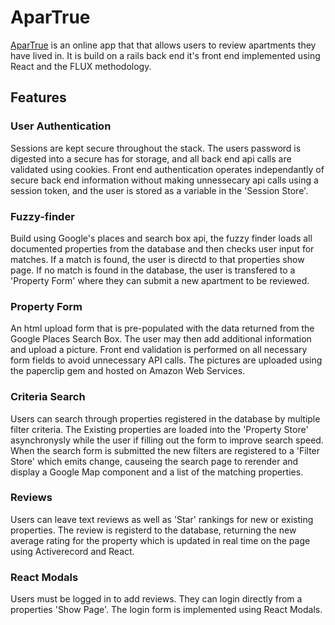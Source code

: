 # AparTrue
[AparTrue](aparture.heroku.com) is an online app that that allows users to review apartments they have lived in.  It is build on a rails back end it's front end implemented using React and the FLUX methodology.

## Features
### User Authentication
Sessions are kept secure throughout the stack.  The users password is digested into a secure has for storage, and all back end api calls are validated using cookies.  Front end authentication operates independantly of secure back end information without making unnessecary api calls using a session token, and the user is stored as a variable in the 'Session Store'.

### Fuzzy-finder
Build using Google's places and search box api, the fuzzy finder loads all documented properties from the database and then checks user input for matches.  If a match is found, the user is directd to that properties show page.  If no match is found in the database, the user is transfered to a 'Property Form' where they can submit a new apartment to be reviewed.

### Property Form
An html upload form that is pre-populated with the data returned from the Google Places Search Box.  The user may then add additional information and upload a picture.  Front end validation is performed on all necessary form fields to avoid unnecessary API calls.  The pictures are uploaded using the paperclip gem and hosted on Amazon Web Services.

### Criteria Search
Users can search through properties registered in the database by multiple filter criteria.  The Existing properties are loaded into the 'Property Store' asynchronysly while the user if filling out the form to improve search speed.  When the search form is submitted the new filters are registered to a 'Filter Store' which emits change, causeing the search page to rerender and display a Google Map component and a list of the matching properties.

### Reviews
Users can leave text reviews as well as 'Star' rankings for new or existing properties.  The review is registerd to the database, returning the new average rating for the property which is updated in real time on the page using Activerecord and React.  

### React Modals
Users must be logged in to add reviews.  They can login directly from a properties 'Show Page'.  The login form is implemented using React Modals.
